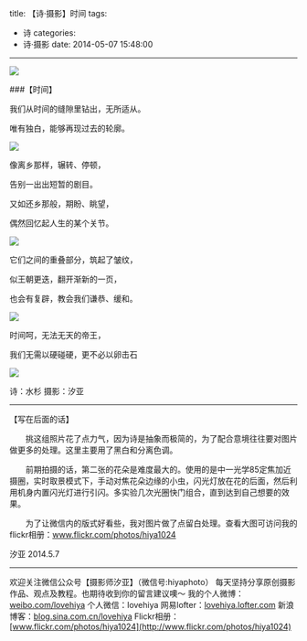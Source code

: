 title: 【诗·摄影】时间
tags:
  - 诗
categories:
  - 诗·摄影
date: 2014-05-07 15:48:00
---
![](http://mmbiz.qpic.cn/mmbiz/xBmfrfspdrylduXnFX8yXFBDf3dCQLeZicnNLF7PszJK2pxW2iaibics5gnqwO8P2ruID7R3qJ85SnwHiaSVBGqaXlg/0)

###【时间】

我们从时间的缝隙里钻出，无所适从。

唯有独白，能够再现过去的轮廓。

![](http://mmbiz.qpic.cn/mmbiz/xBmfrfspdrxRfC39ibBlEGKZ5IfDfcJgVAH3DMGunhSib5BajUgBobBotsDDqlRMZyfKOX9LvInh1ShcvOyvdg2Q/0)

像离乡那样，辗转、停顿，

告别一出出短暂的剧目。


又如还乡那般，期盼、眺望，

偶然回忆起人生的某个关节。


![](http://mmbiz.qpic.cn/mmbiz/xBmfrfspdrxRfC39ibBlEGKZ5IfDfcJgVAkwAGQp1ycrNmCsnTmqrsFcqSsQBeG4JNrhuByiamwShiaqYP3DQua7A/0)



它们之间的重叠部分，筑起了皱纹，

似王朝更迭，翻开渐新的一页，

也会有复辟，教会我们谦恭、缓和。

![](http://mmbiz.qpic.cn/mmbiz/xBmfrfspdrxRfC39ibBlEGKZ5IfDfcJgVqZ4285YkNHdgr0DtlHdmmlJQwXyMVFQtAyeiaWSJfg86rqXIiaIQAnSA/0)


时间呵，无法无天的帝王，

我们无需以硬碰硬，更不必以卵击石

![](http://mmbiz.qpic.cn/mmbiz/xBmfrfspdrxRfC39ibBlEGKZ5IfDfcJgV8k5rib1zP00RZOKv0hu6kxEQoFziaGcmcmKXtZq7iaN9NZDslCAAmuGww/0)

诗：水杉
摄影：汐亚

------------

【写在后面的话】

　　挑这组照片花了点力气，因为诗是抽象而极简的，为了配合意境往往要对图片做更多的处理。这里主要用了黑白和分离色调。

　　前期拍摄的话，第二张的花朵是难度最大的。使用的是中一光学85定焦加近摄圈，实时取景模式下，手动对焦花朵边缘的小虫，闪光灯放在花的后面，然后利用机身内置闪光灯进行引闪。多实验几次光圈快门组合，直到达到自己想要的效果。

　　为了让微信内的版式好看些，我对图片做了点留白处理。查看大图可访问我的flickr相册：www.flickr.com/photos/hiya1024


汐亚
2014.5.7

---------------
欢迎关注微信公众号【摄影师汐亚】（微信号:hiyaphoto）
每天坚持分享原创摄影作品、观点及教程。也期待收到你的留言建议噢～
我的个人微博：[weibo.com/lovehiya](http://weibo.com/lovehiya)
个人微信：lovehiya
网易lofter：[lovehiya.lofter.com](http://lovehiya.lofter.com)
新浪博客：[blog.sina.com.cn/lovehiya](http://blog.sina.com.cn/lovehiya)
Flickr相册：[www.flickr.com/photos/hiya1024](http://www.flickr.com/photos/hiya1024)